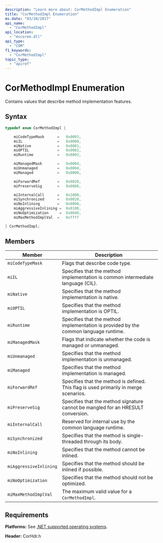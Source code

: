 ```yaml
---
description: "Learn more about: CorMethodImpl Enumeration"
title: "CorMethodImpl Enumeration"
ms.date: "03/30/2017"
api_name:
  - "CorMethodImpl"
api_location:
  - "mscoree.dll"
api_type:
  - "COM"
f1_keywords:
  - "CorMethodImpl"
topic_type:
  - "apiref"
---
```

# CorMethodImpl Enumeration

Contains values that describe method implementation features.

## Syntax

```cpp
typedef enum CorMethodImpl {

    miCodeTypeMask      =   0x0003,
    miIL                =   0x0000,
    miNative            =   0x0001,
    miOPTIL             =   0x0002,
    miRuntime           =   0x0003,

    miManagedMask       =   0x0004,
    miUnmanaged         =   0x0004,
    miManaged           =   0x0000,

    miForwardRef        =   0x0010,
    miPreserveSig       =   0x0080,

    miInternalCall      =   0x1000,
    miSynchronized      =   0x0020,
    miNoInlining        =   0x0008,
    miAggressiveInlining =  0x0100,
    miNoOptimization     =  0x0040,
    miMaxMethodImplVal  =   0xffff

} CorMethodImpl;
```

## Members

|Member|Description|
|------------|-----------------|
|`miCodeTypeMask`|Flags that describe code type.|
|`miIL`|Specifies that the method implementation is common intermediate language (CIL).|
|`miNative`|Specifies that the method implementation is native.|
|`miOPTIL`|Specifies that the method implementation is OPTIL.|
|`miRuntime`|Specifies that the method implementation is provided by the common language runtime.|
|`miManagedMask`|Flags that indicate whether the code is managed or unmanaged.|
|`miUnmanaged`|Specifies that the method implementation is unmanaged.|
|`miManaged`|Specifies that the method implementation is managed.|
|`miForwardRef`|Specifies that the method is defined. This flag is used primarily in merge scenarios.|
|`miPreserveSig`|Specifies that the method signature cannot be mangled for an HRESULT conversion.|
|`miInternalCall`|Reserved for internal use by the common language runtime.|
|`miSynchronized`|Specifies that the method is single-threaded through its body.|
|`miNoInlining`|Specifies that the method cannot be inlined.|
|`miAggressiveInlining`|Specifies that the method should be inlined if possible.|
|`miNoOptimization`|Specifies that the method should not be optimized.|
|`miMaxMethodImplVal`|The maximum valid value for a `CorMethodImpl`.|

## Requirements

 **Platforms:** See [.NET supported operating systems](https://github.com/dotnet/core/blob/main/os-lifecycle-policy.md).

 **Header:** CorHdr.h

